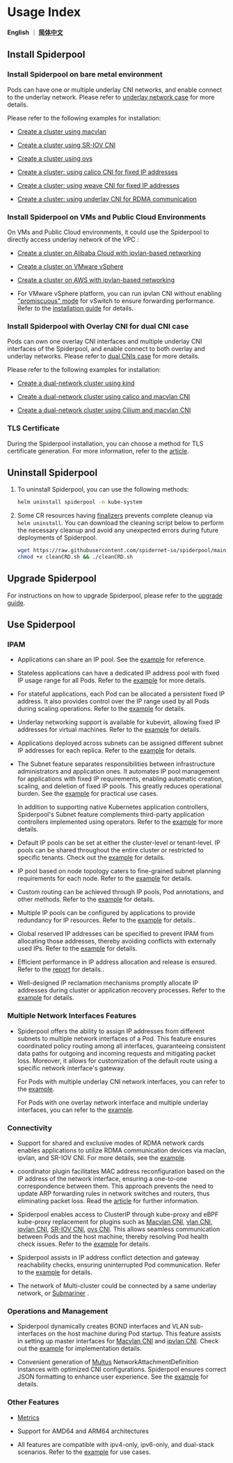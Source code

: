 # Usage Index

**English** ｜ [**简体中文**](./readme-zh_CN.md)

## Install Spiderpool

### Install Spiderpool on bare metal environment

Pods can have one or multiple underlay CNI networks, and enable connect to the underlay network. Please refer to [underlay network case](../concepts/arch.md#use-case-pod-with-multiple-underlay-cni-interfaces) for more details.

Please refer to the following examples for installation:

- [Create a cluster using macvlan](./install/underlay/get-started-macvlan.md)

- [Create a cluster using SR-IOV CNI](./install/underlay/get-started-sriov.md)

- [Create a cluster using ovs](./install/underlay/get-started-ovs.md)

- [Create a cluster: using calico CNI for fixed IP addresses](./install/underlay/get-started-calico.md)

- [Create a cluster: using weave CNI for fixed IP addresses](./install/underlay/get-started-weave.md)

- [Create a cluster: using underlay CNI for RDMA communication](./rdma.md)

### Install Spiderpool on VMs and Public Cloud Environments

On VMs and Public Cloud environments, it could use the Spiderpool to directly access underlay network of the VPC :

- [Create a cluster on Alibaba Cloud with ipvlan-based networking](./install/cloud/get-started-alibaba.md)

- [Create a cluster on VMware vSphere](./install/cloud/get-started-vmware.md)

- [Create a cluster on AWS with ipvlan-based networking](./install/cloud/get-started-aws.md)

- For VMware vSphere platform, you can run ipvlan CNI without enabling ["promiscuous" mode](https://docs.vmware.com/cn/VMware-vSphere/8.0/vsphere-security/GUID-3507432E-AFEA-4B6B-B404-17A020575358.html) for vSwitch to ensure forwarding performance. Refer to the [installation guide](./install/cloud/get-started-vmware.md) for details.

### Install Spiderpool with Overlay CNI for dual CNI case

Pods can own one overlay CNI interfaces and multiple underlay CNI interfaces of the Spiderpool, and enable connect to both overlay and underlay networks. Please refer to [dual CNIs case](../concepts/arch.md#use-case-pod-with-one-overlay-interface-and-multiple-underlay-interfaces) for more details.

Please refer to the following examples for installation:

- [Create a dual-network cluster using kind](./install/get-started-kind.md)

- [Create a dual-network cluster using calico and macvlan CNI](./install/overlay/get-started-calico.md)

- [Create a dual-network cluster using Cilium and macvlan CNI](./install/overlay/get-started-cilium.md)

### TLS Certificate

During the Spiderpool installation, you can choose a method for TLS certificate generation. For more information, refer to the [article](./install/certificate.md).

## Uninstall Spiderpool

1. To uninstall Spiderpool, you can use the following methods:

    ```bash
    helm uninstall spiderpool -n kube-system
    ```

2. Some CR resources having [finalizers](https://kubernetes.io/docs/concepts/overview/working-with-objects/finalizers/) prevents complete cleanup via `helm uninstall`. You can download the cleaning script below to perform the necessary cleanup and avoid any unexpected errors during future deployments of Spiderpool.

    ```bash
    wget https://raw.githubusercontent.com/spidernet-io/spiderpool/main/tools/scripts/cleanCRD.sh
    chmod +x cleanCRD.sh && ./cleanCRD.sh
    ```

## Upgrade Spiderpool

For instructions on how to upgrade Spiderpool, please refer to the [upgrade guide](./install/upgrade.md).

## Use Spiderpool

### IPAM

- Applications can share an IP pool. See the [example](./spider-affinity.md) for reference.

- Stateless applications can have a dedicated IP address pool with fixed IP usage range for all Pods. Refer to the [example](./spider-subnet.md) for more details.

- For stateful applications, each Pod can be allocated a persistent fixed IP address. It also provides control over the IP range used by all Pods during scaling operations. Refer to the [example](./statefulset.md) for details.

- Underlay networking support is available for kubevirt, allowing fixed IP addresses for virtual machines. Refer to the [example](./kubevirt.md) for details.

- Applications deployed across subnets can be assigned different subnet IP addresses for each replica. Refer to the [example](./network-topology.md) for details.

- The Subnet feature separates responsibilities between infrastructure administrators and application ones.
  It automates IP pool management for applications with fixed IP requirements, enabling automatic creation, scaling, and deletion of fixed IP pools.
  This greatly reduces operational burden. See the [example](./spider-subnet.md) for practical use cases.

  In addition to supporting native Kubernetes application controllers, Spiderpool's Subnet feature complements third-party application controllers implemented using operators. Refer to the [example](./third-party-controller.md) for more details.

- Default IP pools can be set at either the cluster-level or tenant-level. IP pools can be shared throughout the entire cluster or restricted to specific tenants. Check out the [example](./spider-affinity.md) for details.

- IP pool based on node topology caters to fine-grained subnet planning requirements for each node. Refer to the [example](./network-topology.md) for details.

- Custom routing can be achieved through IP pools, Pod annotations, and other methods. Refer to the [example](./route.md) for details.

- Multiple IP pools can be configured by applications to provide redundancy for IP resources. Refer to the [example](./spider-ippool.md) for details..

- Global reserved IP addresses can be specified to prevent IPAM from allocating those addresses, thereby avoiding conflicts with externally used IPs. Refer to the [example](./reserved-ip.md) for details.

- Efficient performance in IP address allocation and release is ensured. Refer to the [report](../concepts/ipam-performance.md) for details..

- Well-designed IP reclamation mechanisms promptly allocate IP addresses during cluster or application recovery processes. Refer to the [example](../concepts/ipam-des.md) for details.

### Multiple Network Interfaces Features

- Spiderpool offers the ability to assign IP addresses from different subnets to multiple network interfaces of a Pod. This feature ensures coordinated policy routing among all interfaces, guaranteeing consistent data paths for outgoing and incoming requests and mitigating packet loss. Moreover, it allows for customization of the default route using a specific network interface's gateway.

    For Pods with multiple underlay CNI network interfaces, you can refer to the [example](./multi-interfaces-annotation.md).

    For Pods with one overlay network interface and multiple underlay interfaces, you can refer to the [example](./install/overlay/get-started-calico.md).

### Connectivity

- Support for shared and exclusive modes of RDMA network cards enables applications to utilize RDMA communication devices via maclan, ipvlan, and SR-IOV CNI. For more details, see the [example](./rdma.md).

- coordinator plugin facilitates MAC address reconfiguration based on the IP address of the network interface, ensuring a one-to-one correspondence between them. This approach prevents the need to update ARP forwarding rules in network switches and routers, thus eliminating packet loss. Read the [article](../concepts/coordinator.md#fix-mac-address-prefix-for-pods) for further information.

- Spiderpool enables access to ClusterIP through kube-proxy and eBPF kube-proxy replacement for plugins such as [Macvlan CNI](https://github.com/containernetworking/plugins/tree/main/plugins/main/macvlan),
[vlan CNI](https://github.com/containernetworking/plugins/tree/main/plugins/main/vlan),
[ipvlan CNI](https://github.com/containernetworking/plugins/tree/main/plugins/main/ipvlan),
[SR-IOV CNI](https://github.com/k8snetworkplumbingwg/sriov-cni),
[ovs CNI](https://github.com/k8snetworkplumbingwg/ovs-cni). This allows seamless communication between Pods and the host machine, thereby resolving Pod health check issues. Refer to the [example](./underlay_cni_service.md) for details.

- Spiderpool assists in IP address conflict detection and gateway reachability checks, ensuring uninterrupted Pod communication. Refer to the [example](../concepts/coordinator.md) for details.

- The network of Multi-cluster could be connected by a same underlay network, or [Submariner](./submariner.md) .

### Operations and Management

- Spiderpool dynamically creates BOND interfaces and VLAN sub-interfaces on the host machine during Pod startup. This feature assists in setting up master interfaces for  [Macvlan CNI](https://github.com/containernetworking/plugins/tree/main/plugins/main/macvlan) and [ipvlan CNI](https://github.com/containernetworking/plugins/tree/main/plugins/main/ipvlan). Check out the [example](../reference/plugin-ifacer.md) for implementation details.

- Convenient generation of [Multus](https://github.com/k8snetworkplumbingwg/multus-cni) NetworkAttachmentDefinition instances with optimized CNI configurations. Spiderpool ensures correct JSON formatting to enhance user experience. See the [example](./spider-multus-config.md) for details.

### Other Features

- [Metrics](../reference/metrics.md)

- Support for AMD64 and ARM64 architectures

- All features are compatible with ipv4-only, ipv6-only, and dual-stack scenarios. Refer to the [example](./spider-ippool.md) for use cases.
